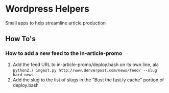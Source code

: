# Wordpress Helpers
Small apps to help streamline article production

## How To's

### How to add a new feed to the in-article-promo

1. Add the feed URL to in-article-promo/deploy.bash on its own line, ala `python2.7 ingest.py http://www.denverpost.com/news/feed/ --slug hard-news`
2. Add the slug to the list of slugs in the "Bust the fast.ly cache" portion of deploy.bash
